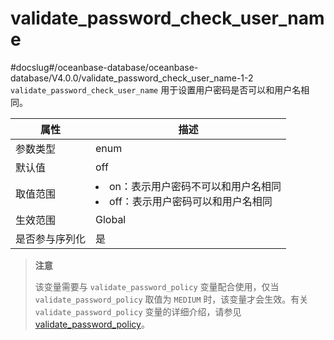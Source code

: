 validate_password_check_user_name
======================================================

#docslug#/oceanbase-database/oceanbase-database/V4.0.0/validate_password_check_user_name-1-2
`validate_password_check_user_name` 用于设置用户密码是否可以和用户名相同。

| **属性**  |                                                              **描述**                                                               |
|---------|-----------------------------------------------------------------------------------------------------------------------------------|
| 参数类型    | enum                                                                                                                              |
| 默认值     | off                                                                                                                               |
| 取值范围    | <li> on：表示用户密码不可以和用户名相同   <li> off：表示用户密码可以和用户名相同    |
| 生效范围    | Global                                                                                                                            |
| 是否参与序列化 | 是                                                                                                                                 |
> **注意**
> 
> 该变量需要与 `validate_password_policy` 变量配合使用，仅当 `validate_password_policy` 取值为 `MEDIUM` 时，该变量才会生效。有关 `validate_password_policy` 变量的详细介绍，请参见 [validate_password_policy](../400.system-variables/14200.validate_password_policy-1-2.md)。
